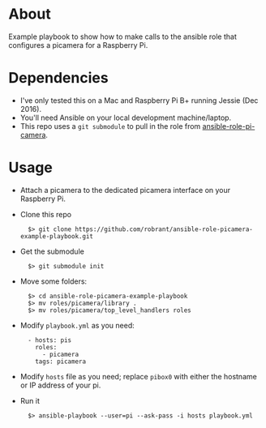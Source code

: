 

# About

Example playbook to show how to make calls to the ansible role that configures
a picamera for a Raspberry Pi.

# Dependencies

* I've only tested this on a Mac and Raspberry Pi B+ running Jessie (Dec 2016).
* You'll need Ansible on your local development machine/laptop.
* This repo uses a `git submodule` to pull in the role from [ansible-role-pi-camera](https://github.com/robrant/ansible-role-pi-camera).

# Usage

* Attach a picamera to the dedicated picamera interface on your Raspberry Pi.

* Clone this repo

        $> git clone https://github.com/robrant/ansible-role-picamera-example-playbook.git

* Get the submodule

        $> git submodule init

* Move some folders:

        $> cd ansible-role-picamera-example-playbook
        $> mv roles/picamera/library .
        $> mv roles/picamera/top_level_handlers roles

* Modify `playbook.yml` as you need:

        - hosts: pis
          roles:
            - picamera
          tags: picamera

* Modify `hosts` file as you need; replace `pibox0` with either the hostname or IP address of your pi.

* Run it

        $> ansible-playbook --user=pi --ask-pass -i hosts playbook.yml
